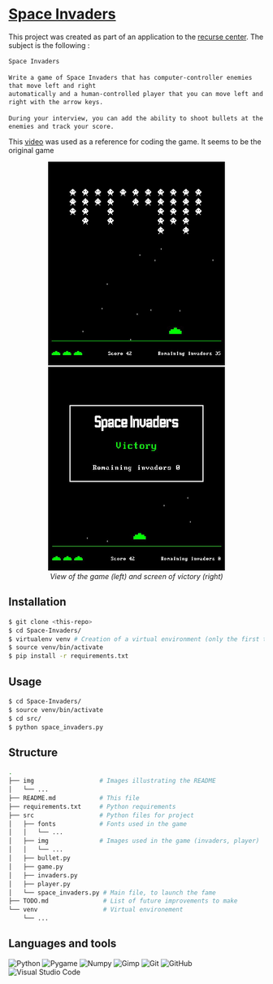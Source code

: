 # [Space Invaders](https://en.wikipedia.org/wiki/Space_Invaders)

This project was created as part of an application to the [recurse
center](https://www.recurse.com/). The subject is the following : 

```
Space Invaders

Write a game of Space Invaders that has computer-controller enemies that move left and right
automatically and a human-controlled player that you can move left and right with the arrow keys.

During your interview, you can add the ability to shoot bullets at the enemies and track your score.

```
This [video](https://youtu.be/MU4psw3ccUI?t=26) was used as a reference for coding the game.
It seems to be the original game

<p align="center">
  <img src="./img/game.jpg" height="400" />
  <img src="./img/victory.jpg" height="400" />
  <br> <em>View of the game (left) and screen of victory (right)</em>
</p>

## Installation

```sh
$ git clone <this-repo>
$ cd Space-Invaders/
$ virtualenv venv # Creation of a virtual environment (only the first time)
$ source venv/bin/activate
$ pip install -r requirements.txt
```
## Usage

```sh
$ cd Space-Invaders/
$ source venv/bin/activate
$ cd src/
$ python space_invaders.py
```

## Structure

```sh
.
├── img                  # Images illustrating the README
│   └── ...
├── README.md            # This file
├── requirements.txt     # Python requirements
├── src                  # Python files for project
│   ├── fonts            # Fonts used in the game
│   │   └── ...
│   ├── img              # Images used in the game (invaders, player)
│   │   └── ...
│   ├── bullet.py
│   ├── game.py
│   ├── invaders.py
│   ├── player.py
│   └── space_invaders.py # Main file, to launch the fame
├── TODO.md               # List of future improvements to make
└── venv                  # Virtual environement
    └── ...
```

## Languages and tools


![Python](https://img.shields.io/badge/-Python-3776AB?logo=Python&logoColor=white&style=for-the-badge)
![Pygame](https://img.shields.io/badge/-Pygame-deff3d?logo=Pygame&logoColor=white&style=for-the-badge) 
![Numpy](https://img.shields.io/badge/-NUMPY-013243?style=for-the-badge&logo=numpy&logoColor=white)
![Gimp](https://img.shields.io/badge/-GIMP-5C5543?style=for-the-badge&logo=gimp&logoColor=white)
![Git](https://img.shields.io/badge/git-F05032?style=for-the-badge&logo=git&logoColor=white)
![GitHub](https://img.shields.io/badge/github-181717?style=for-the-badge&logo=github&logoColor=white)
![Visual Studio Code](https://img.shields.io/badge/Visual%20Studio%20Code-5C2D91?style=for-the-badge&logo=visual-studio-code&logoColor=white)
